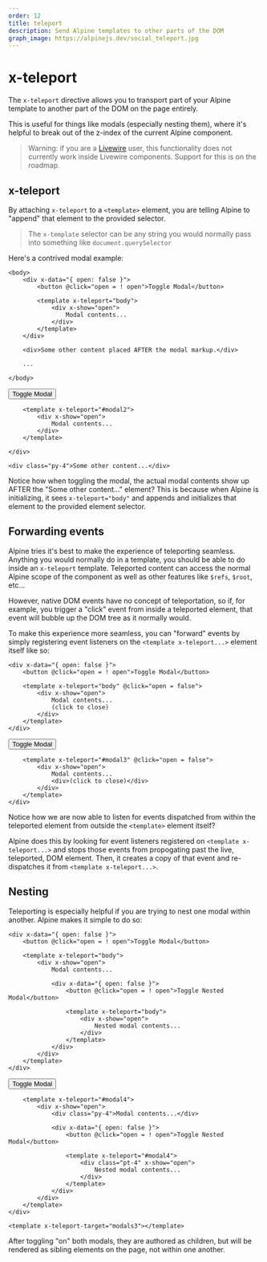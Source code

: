 ```yaml
---
order: 12
title: teleport
description: Send Alpine templates to other parts of the DOM
graph_image: https://alpinejs.dev/social_teleport.jpg
---
```


# x-teleport

The `x-teleport` directive allows you to transport part of your Alpine template to another part of the DOM on the page entirely.

This is useful for things like modals (especially nesting them), where it's helpful to break out of the z-index of the current Alpine component.

> Warning: if you are a [Livewire](https://laravel-livewire.com) user, this functionality does not currently work inside Livewire components. Support for this is on the roadmap.

<a name="x-teleport"></a>
## x-teleport

By attaching `x-teleport` to a `<template>` element, you are telling Alpine to "append" that element to the provided selector.

> The `x-template` selector can be any string you would normally pass into something like `document.querySelector`

Here's a contrived modal example:

```alpine
<body>
    <div x-data="{ open: false }">
        <button @click="open = ! open">Toggle Modal</button>

        <template x-teleport="body">
            <div x-show="open">
                Modal contents...
            </div>
        </template>
    </div>

    <div>Some other content placed AFTER the modal markup.</div>

    ...

</body>
```

<!-- START_VERBATIM -->
<div class="demo" x-ref="root" id="modal2">
    <div x-data="{ open: false }">
        <button @click="open = ! open">Toggle Modal</button>

        <template x-teleport="#modal2">
            <div x-show="open">
                Modal contents...
            </div>
        </template>

    </div>

    <div class="py-4">Some other content...</div>
</div>
<!-- END_VERBATIM -->

Notice how when toggling the modal, the actual modal contents show up AFTER the "Some other content..." element? This is because when Alpine is initializing, it sees `x-teleport="body"` and appends and initializes that element to the provided element selector.

<a name="forwarding-events"></a>
## Forwarding events

Alpine tries it's best to make the experience of teleporting seamless. Anything you would normally do in a template, you should be able to do inside an `x-teleport` template. Teleported content can access the normal Alpine scope of the component as well as other features like `$refs`, `$root`, etc...

However, native DOM events have no concept of teleportation, so if, for example, you trigger a "click" event from inside a teleported element, that event will bubble up the DOM tree as it normally would.

To make this experience more seamless, you can "forward" events by simply registering event listeners on the `<template x-teleport...>` element itself like so:

```alpine
<div x-data="{ open: false }">
    <button @click="open = ! open">Toggle Modal</button>

    <template x-teleport="body" @click="open = false">
        <div x-show="open">
            Modal contents...
            (click to close)
        </div>
    </template>
</div>
```

<!-- START_VERBATIM -->
<div class="demo" x-ref="root" id="modal3">
    <div x-data="{ open: false }">
        <button @click="open = ! open">Toggle Modal</button>

        <template x-teleport="#modal3" @click="open = false">
            <div x-show="open">
                Modal contents...
                <div>(click to close)</div>
            </div>
        </template>
    </div>
</div>
<!-- END_VERBATIM -->

Notice how we are now able to listen for events dispatched from within the teleported element from outside the `<template>` element itself?

Alpine does this by looking for event listeners registered on `<template x-teleport...>` and stops those events from propogating past the live, teleported, DOM element. Then, it creates a copy of that event and re-dispatches it from `<template x-teleport...>`.

<a name="nesting"></a>
## Nesting

Teleporting is especially helpful if you are trying to nest one modal within another. Alpine makes it simple to do so:

```alpine
<div x-data="{ open: false }">
    <button @click="open = ! open">Toggle Modal</button>

    <template x-teleport="body">
        <div x-show="open">
            Modal contents...
            
            <div x-data="{ open: false }">
                <button @click="open = ! open">Toggle Nested Modal</button>

                <template x-teleport="body">
                    <div x-show="open">
                        Nested modal contents...
                    </div>
                </template>
            </div>
        </div>
    </template>
</div>
```

<!-- START_VERBATIM -->
<div class="demo" x-ref="root" id="modal4">
    <div x-data="{ open: false }">
        <button @click="open = ! open">Toggle Modal</button>

        <template x-teleport="#modal4">
            <div x-show="open">
                <div class="py-4">Modal contents...</div>
                
                <div x-data="{ open: false }">
                    <button @click="open = ! open">Toggle Nested Modal</button>

                    <template x-teleport="#modal4">
                        <div class="pt-4" x-show="open">
                            Nested modal contents...
                        </div>
                    </template>
                </div>
            </div>
        </template>
    </div>

    <template x-teleport-target="modals3"></template>
</div>
<!-- END_VERBATIM -->

After toggling "on" both modals, they are authored as children, but will be rendered as sibling elements on the page, not within one another.
